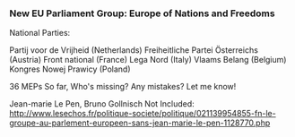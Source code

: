 ### New EU Parliament Group: Europe of Nations and Freedoms

National Parties:

Partij voor de Vrijheid (Netherlands)
Freiheitliche Partei Österreichs (Austria)
Front national (France)
Lega Nord (Italy)
Vlaams Belang (Belgium)
Kongres Nowej Prawicy (Poland)

36 MEPs So far, Who's missing? Any mistakes? Let me know!

Jean-marie Le Pen, Bruno Gollnisch Not Included:
http://www.lesechos.fr/politique-societe/politique/021139954855-fn-le-groupe-au-parlement-europeen-sans-jean-marie-le-pen-1128770.php
